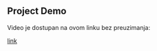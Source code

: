 ## Project Demo

Video je dostupan na ovom linku bez preuzimanja:

[link]([https://your-onedrive-link-here](https://photos.onedrive.com/share/1F32C89F37221D69!s1a5efe6c8e604826b6c4d301b2b975b2?cid=1F32C89F37221D69&resId=1F32C89F37221D69!s1a5efe6c8e604826b6c4d301b2b975b2&ithint=video&e=eZd4qf&migratedtospo=true&redeem=aHR0cHM6Ly8xZHJ2Lm1zL3YvYy8xZjMyYzg5ZjM3MjIxZDY5L0VXei1YaHBnamlaSXRzVFRBYks1ZGJJQnJWaU1taU1kY0pfY3ZDMFVFcXlCNmc_ZT1lWmQ0cWY))
